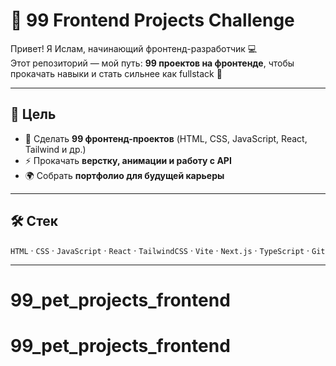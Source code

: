 # 🎨 99 Frontend Projects Challenge

Привет! Я Ислам, начинающий фронтенд-разработчик 💻  
Этот репозиторий — мой путь: **99 проектов на фронтенде**, чтобы прокачать навыки и стать сильнее как fullstack 🚀

---

## 🎯 Цель
- 🎨 Сделать **99 фронтенд-проектов** (HTML, CSS, JavaScript, React, Tailwind и др.)
- ⚡️ Прокачать **верстку, анимации и работу с API**
- 🌍 Собрать **портфолио для будущей карьеры**

---

## 🛠 Стек
`HTML` · `CSS` · `JavaScript` · `React` · `TailwindCSS` · `Vite` · `Next.js` · `TypeScript` · `Git`

---
# 99_pet_projects_frontend
# 99_pet_projects_frontend

